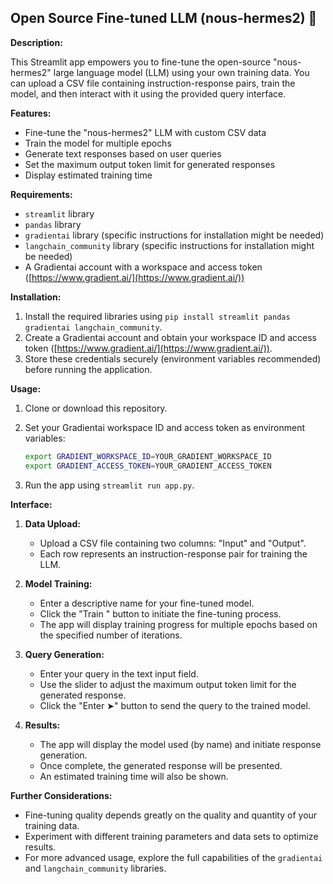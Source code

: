 ## Open Source Fine-tuned LLM (nous-hermes2) 🧠

**Description:**

This Streamlit app empowers you to fine-tune the open-source "nous-hermes2" large language model (LLM) using your own training data. You can upload a CSV file containing instruction-response pairs, train the model, and then interact with it using the provided query interface.

**Features:**

- Fine-tune the "nous-hermes2" LLM with custom CSV data
- Train the model for multiple epochs
- Generate text responses based on user queries
- Set the maximum output token limit for generated responses
- Display estimated training time

**Requirements:**

- `streamlit` library
- `pandas` library
- `gradientai` library (specific instructions for installation might be needed)
- `langchain_community` library (specific instructions for installation might be needed)
- A Gradientai account with a workspace and access token ([https://www.gradient.ai/](https://www.gradient.ai/))

**Installation:**

1. Install the required libraries using `pip install streamlit pandas gradientai langchain_community`.
2. Create a Gradientai account and obtain your workspace ID and access token ([https://www.gradient.ai/](https://www.gradient.ai/)).
3. Store these credentials securely (environment variables recommended) before running the application.

**Usage:**

1. Clone or download this repository.
2. Set your Gradientai workspace ID and access token as environment variables:

   ```bash
   export GRADIENT_WORKSPACE_ID=YOUR_GRADIENT_WORKSPACE_ID
   export GRADIENT_ACCESS_TOKEN=YOUR_GRADIENT_ACCESS_TOKEN
   ```

3. Run the app using `streamlit run app.py`.

**Interface:**

1. **Data Upload:**
   - Upload a CSV file containing two columns: "Input" and "Output".
   - Each row represents an instruction-response pair for training the LLM.

2. **Model Training:**
   - Enter a descriptive name for your fine-tuned model.
   - Click the "Train " button to initiate the fine-tuning process.
   - The app will display training progress for multiple epochs based on the specified number of iterations.

3. **Query Generation:**
   - Enter your query in the text input field.
   - Use the slider to adjust the maximum output token limit for the generated response.
   - Click the "Enter ➤" button to send the query to the trained model.

4. **Results:**
   - The app will display the model used (by name) and initiate response generation.
   - Once complete, the generated response will be presented.
   - An estimated training time will also be shown.

**Further Considerations:**

- Fine-tuning quality depends greatly on the quality and quantity of your training data.
- Experiment with different training parameters and data sets to optimize results.
- For more advanced usage, explore the full capabilities of the `gradientai` and `langchain_community` libraries.

